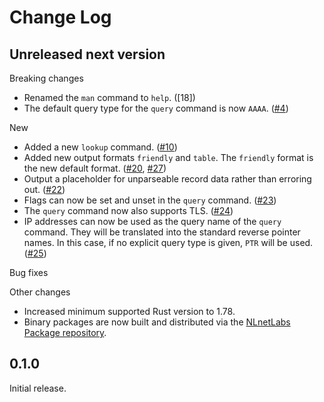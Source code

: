 # Change Log

## Unreleased next version

Breaking changes

* Renamed the `man` command to `help`. ([18])
* The default query type for the `query` command is now `AAAA`. ([#4])

New

* Added a new `lookup` command. ([#10])
* Added new output formats `friendly` and `table`. The `friendly` format
  is the new default format. ([#20], [#27])
* Output a placeholder for unparseable record data rather than erroring
  out. ([#22])
* Flags can now be set and unset in the `query` command. ([#23])
* The `query` command now also supports TLS. ([#24])
* IP addresses can now be used as the query name of the `query` command.
  They will be translated into the standard reverse pointer names. In this
  case, if no explicit query type is given, `PTR` will be used. ([#25])

Bug fixes

Other changes

* Increased minimum supported Rust version to 1.78.
* Binary packages are now built and distributed via the [NLnetLabs Package
  repository](https://nlnetlabs.nl/packages/).

[#4]: https://github.com/NLnetLabs/dnsi/pull/4
[#10]: https://github.com/NLnetLabs/dnsi/pull/10
[#18]: https://github.com/NLnetLabs/dnsi/pull/18
[#20]: https://github.com/NLnetLabs/dnsi/pull/20
[#22]: https://github.com/NLnetLabs/dnsi/pull/22
[#23]: https://github.com/NLnetLabs/dnsi/pull/23
[#24]: https://github.com/NLnetLabs/dnsi/pull/24
[#25]: https://github.com/NLnetLabs/dnsi/pull/25
[#27]: https://github.com/NLnetLabs/dnsi/pull/27


## 0.1.0

Initial release.

